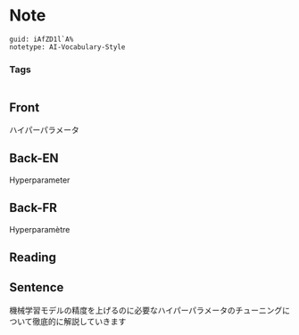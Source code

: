 # Note
```
guid: iAfZD1l`A%
notetype: AI-Vocabulary-Style
```

### Tags
```
```

## Front
ハイパーパラメータ

## Back-EN
Hyperparameter

## Back-FR
Hyperparamètre

## Reading


## Sentence
機械学習モデルの精度を上げるのに必要なハイパーパラメータのチューニングについて徹底的に解説していきます
